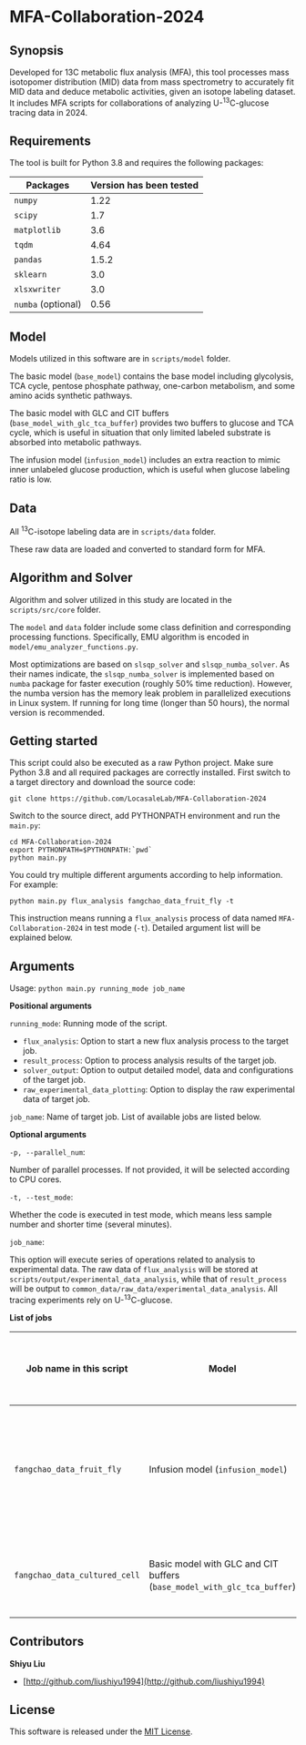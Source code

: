 # MFA-Collaboration-2024


## Synopsis

Developed for 13C metabolic flux analysis (MFA), this tool processes mass isotopomer distribution (MID) data from mass spectrometry to accurately fit MID data and deduce metabolic activities, given an isotope labeling dataset. It includes MFA scripts for collaborations of analyzing U-<sup>13</sup>C-glucose tracing data in 2024.

## Requirements

The tool is built for Python 3.8 and requires the following packages:

| Packages           | Version has been tested |
|--------------------|-------------------------|
| `numpy`            | 1.22                    |
| `scipy`            | 1.7                     |
| `matplotlib`       | 3.6                     |
| `tqdm`             | 4.64                    |
| `pandas`           | 1.5.2                   |
| `sklearn`          | 3.0                     |
| `xlsxwriter`       | 3.0                     |
| `numba` (optional) | 0.56                    |


## Model

Models utilized in this software are in `scripts/model` folder.

The basic model (`base_model`) contains the base model including glycolysis, TCA cycle, pentose phosphate pathway, one-carbon metabolism, and some amino acids synthetic pathways.

The basic model with GLC and CIT buffers (`base_model_with_glc_tca_buffer`) provides two buffers to glucose and TCA cycle, which is useful in situation that only limited labeled substrate is absorbed into metabolic pathways.

The infusion model (`infusion_model`) includes an extra reaction to mimic inner unlabeled glucose production, which is useful when glucose labeling ratio is low.

## Data

All <sup>13</sup>C-isotope labeling data are in `scripts/data` folder.

These raw data are loaded and converted to standard form for MFA.

## Algorithm and Solver

Algorithm and solver utilized in this study are located in the `scripts/src/core` folder.

The `model` and `data` folder include some class definition and corresponding processing functions. Specifically, EMU
algorithm is encoded in `model/emu_analyzer_functions.py`.

Most optimizations are based on `slsqp_solver` and `slsqp_numba_solver`. As their names indicate,
the `slsqp_numba_solver` is implemented based on `numba` package for faster execution (roughly 50% time reduction).
However, the numba version has the memory leak problem in parallelized executions in Linux system. If running for long
time (longer than 50 hours), the normal version is recommended.


## Getting started

This script could also be executed as a raw Python project. Make sure Python 3.8 and all required packages are correctly
installed. First switch to a target directory and download the source code:

```shell script
git clone https://github.com/LocasaleLab/MFA-Collaboration-2024
```

Switch to the source direct, add PYTHONPATH environment and run the `main.py`:

```shell script
cd MFA-Collaboration-2024
export PYTHONPATH=$PYTHONPATH:`pwd`
python main.py
```

You could try multiple different arguments according to help information. For example:

```shell script
python main.py flux_analysis fangchao_data_fruit_fly -t
```

This instruction means running a `flux_analysis` process of data named `MFA-Collaboration-2024` in test mode (`-t`).
Detailed argument list will be explained below.

## Arguments

Usage: `python main.py running_mode job_name`

**Positional arguments**

`running_mode`: Running mode of the script.

- `flux_analysis`: Option to start a new flux analysis process to the target job.
- `result_process`: Option to process analysis results of the target job.
- `solver_output`: Option to output detailed model, data and configurations of the target job.
- `raw_experimental_data_plotting`: Option to display the raw experimental data of
  target job.

`job_name`: Name of target job. List of available jobs are listed below.

**Optional arguments**

`-p, --parallel_num`:

Number of parallel processes. If not provided, it will be selected according to CPU cores.

`-t, --test_mode`:

Whether the code is executed in test mode, which means less sample number and shorter time (several minutes).

`job_name`:

This option will execute series of operations related to analysis to experimental data. The raw data of `flux_analysis` will be stored at `scripts/output/experimental_data_analysis`, while that of `result_process` will be output
to `common_data/raw_data/experimental_data_analysis`. All tracing experiments rely on U-<sup>13</sup>C-glucose.

**List of jobs**

| Job name in this script       | Model                                                                   | Data type                                          | Total sample size <br/>(combine biological replicates) | Optimization number of each sample | Description                                                                                                                                  |
|-------------------------------|-------------------------------------------------------------------------|----------------------------------------------------|--------------------------------------------------------|------------------------------------|----------------------------------------------------------------------------------------------------------------------------------------------|
| `fangchao_data_fruit_fly`     | Infusion model (`infusion_model`)                                       | Fruit flies fed with isotope-labeled food.         | 12                                                     | 10,000                             | Analyze isotope tracing data by MFA to evaluate effects of methionine resctriction diet as well as supplementary folic acids to fruit flies. |
| `fangchao_data_cultured_cell` | Basic model with GLC and CIT buffers (`base_model_with_glc_tca_buffer`) | Cultured cells treated with isotope-labeled media. | 9                                                      | 10,000                             | Analyze isotope tracing data by MFA to evaluate same effects to cultured cells.                                                              |

## Contributors

**Shiyu Liu**

+ [http://github.com/liushiyu1994](http://github.com/liushiyu1994)

## License

This software is released under the [MIT License](LICENSE-MIT).
